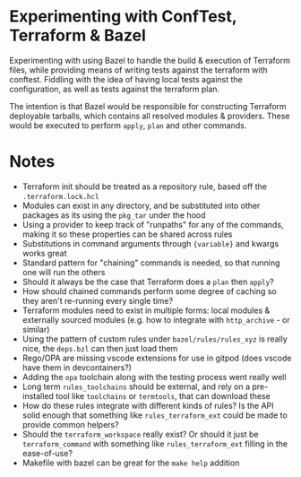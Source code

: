 # Experimenting with ConfTest, Terraform & Bazel

Experimenting with using Bazel to handle the build & execution of Terraform files, while providing means of writing tests against the terraform with conftest. Fiddling with the idea of having local tests against the configuration, as well as tests against the terraform plan.

The intention is that Bazel would be responsible for constructing Terraform deployable tarballs, which contains all resolved modules & providers. These would be executed to perform `apply`, `plan` and other commands. 

# Notes

- Terraform init should be treated as a repository rule, based off the `.terraform.lock.hcl`
- Modules can exist in any directory, and be substituted into other packages as its using the `pkg_tar` under the hood
- Using a provider to keep track of "runpaths" for any of the commands, making it so these properties can be shared across rules
- Substitutions in command arguments through `{variable}` and kwargs works great
- Standard pattern for "chaining" commands is needed, so that running one will run the others
- Should it always be the case that Terraform does a `plan` then `apply`?
- How should chained commands perform some degree of caching so they aren't re-running every single time?
- Terraform modules need to exist in multiple forms: local modules & externally sourced modules (e.g. how to integrate with `http_archive` - or similar)
- Using the pattern of custom rules under `bazel/rules/rules_xyz` is really nice, the `deps.bzl` can then just load them
- Rego/OPA are missing vscode extensions for use in gitpod (does vscode have them in devcontainers?)
- Adding the `opa` toolchain along with the testing process went really well
- Long term `rules_toolchains` should be external, and rely on a pre-installed tool like `toolchains` or `termtools`, that can download these
- How do these rules integrate with different kinds of rules? Is the API solid enough that something like `rules_terraform_ext` could be made to provide common helpers?
- Should the `terraform_workspace` really exist? Or should it just be `terraform_command` with something like `rules_terraform_ext` filling in the ease-of-use?
- Makefile with bazel can be great for the `make help` addition
